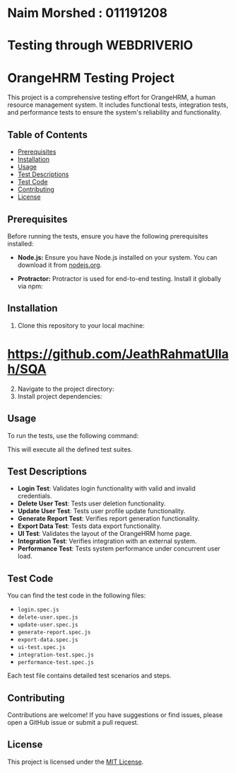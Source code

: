 # Naim Morshed : 011191208
# Testing through WEBDRIVERIO

# OrangeHRM Testing Project

This project is a comprehensive testing effort for OrangeHRM, a human resource management system. It includes functional tests, integration tests, and performance tests to ensure the system's reliability and functionality.

## Table of Contents

- [Prerequisites](#prerequisites)
- [Installation](#installation)
- [Usage](#usage)
- [Test Descriptions](#test-descriptions)
- [Test Code](#test-code)
- [Contributing](#contributing)
- [License](#license)

## Prerequisites

Before running the tests, ensure you have the following prerequisites installed:

- **Node.js:** Ensure you have Node.js installed on your system. You can download it from [nodejs.org](https://nodejs.org/).

- **Protractor:** Protractor is used for end-to-end testing. Install it globally via npm:



## Installation

1. Clone this repository to your local machine: 
# https://github.com/JeathRahmatUllah/SQA
2. Navigate to the project directory:
3. Install project dependencies:

## Usage

To run the tests, use the following command:


This will execute all the defined test suites.

## Test Descriptions

- **Login Test**: Validates login functionality with valid and invalid credentials.
- **Delete User Test**: Tests user deletion functionality.
- **Update User Test**: Tests user profile update functionality.
- **Generate Report Test**: Verifies report generation functionality.
- **Export Data Test**: Tests data export functionality.
- **UI Test**: Validates the layout of the OrangeHRM home page.
- **Integration Test**: Verifies integration with an external system.
- **Performance Test**: Tests system performance under concurrent user load.

## Test Code

You can find the test code in the following files:

- `login.spec.js`
- `delete-user.spec.js`
- `update-user.spec.js`
- `generate-report.spec.js`
- `export-data.spec.js`
- `ui-test.spec.js`
- `integration-test.spec.js`
- `performance-test.spec.js`

Each test file contains detailed test scenarios and steps.

## Contributing

Contributions are welcome! If you have suggestions or find issues, please open a GitHub issue or submit a pull request.

## License

This project is licensed under the [MIT License](LICENSE).
